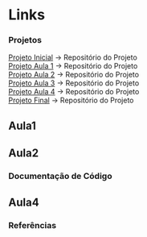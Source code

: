 # Links  

### Projetos  
[Projeto Inicial]() -> Repositório do Projeto  
[Projeto Aula 1](https://github.com/alura-cursos/dataviz-graficos-composicao-relacionamento/blob/main/Aula_02/Aula%2001%20-%20Data%20Visualization_%20gr%C3%A1ficos%20de%20composi%C3%A7%C3%A3o%20e%20relacionamento.ipynb) -> Repositório do Projeto  
[Projeto Aula 2](https://github.com/alura-cursos/dataviz-graficos-composicao-relacionamento/blob/main/Aula_03/Aula%2002%20-%20Data%20Visualization_%20gr%C3%A1ficos%20de%20composi%C3%A7%C3%A3o%20e%20relacionamento.ipynb) -> Repositório do Projeto  
[Projeto Aula 3](https://github.com/alura-cursos/dataviz-graficos-composicao-relacionamento/blob/main/Aula_04/Aula%2003%20-%20Data%20Visualization_%20gr%C3%A1ficos%20de%20composi%C3%A7%C3%A3o%20e%20relacionamento.ipynb) -> Repositório do Projeto  
[Projeto Aula 4](https://github.com/alura-cursos/dataviz-graficos-composicao-relacionamento/blob/main/Aula_05/Aula%2004%20-%20Data%20Visualization_%20gr%C3%A1ficos%20de%20composi%C3%A7%C3%A3o%20e%20relacionamento.ipynb) -> Repositório do Projeto  
[Projeto Final](https://github.com/alura-cursos/curso_bibliotecas/tree/Aula04) -> Repositório do Projeto  

## Aula1  

## Aula2  

### Documentação de Código  

## Aula4  

### Referências  
